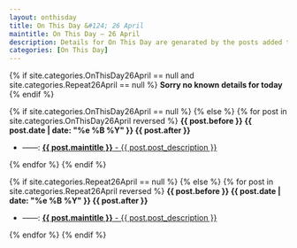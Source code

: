 ```yaml
---
layout: onthisday
title: On This Day &#124; 26 April
maintitle: On This Day — 26 April
description: Details for On This Day are genarated by the posts added to the website so the content is subject to changes/updates over time.
categories: [On This Day]
---
```


{% if site.categories.OnThisDay26April == null and site.categories.Repeat26April == null %}
<strong>Sorry no known details for today</strong>
{% endif %}

{% if site.categories.OnThisDay26April == null %}
{% else %}
{% for post in site.categories.OnThisDay26April reversed %}
<strong>{{ post.before }} {{ post.date | date: "%e %B %Y" }} {{ post.after }}</strong>
<ul>
<li> ——: <a href="{{ post.url }}"><strong>{{ post.maintitle }}</strong> - {{ post.post_description }}</a></li>
</ul>
{% endfor %}
{% endif %}

{% if site.categories.Repeat26April == null %}
{% else %}
{% for post in site.categories.Repeat26April reversed %}
<strong>{{ post.before }} {{ post.date | date: "%e %B %Y" }} {{ post.after }}</strong>
<ul>
<li> ——: <a href="{{ post.url }}"><strong>{{ post.maintitle }}</strong> - {{ post.post_description }}</a></li>
</ul>
{% endfor %}
{% endif %}
